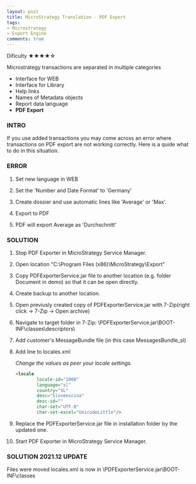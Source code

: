 ```yaml
---
layout: post
title: MicroStrategy Translation - PDF Export
tags:
- Microstrategy
- Export Engine
comments: true
---
```

Dificulty ★★★★☆

Microstrategy transactions are separated in multiple categories
- Interface for WEB 
- Interface for Library
- Help links 
- Names of Metadata objects
- Report data language
- **PDF Export**

### INTRO
If you use added transactions you may come across an error where transactions on PDF export are not working correctly. Here is a quide what to do in this situation.

### ERROR
1. Set new language in WEB 

2. Set the 'Number and Date Format' to 'Germany'

3. Create dossier and use automatic lines like 'Average' or 'Max'.

4. Export to PDF

5. PDF will export Average as 'Durchschnitt'

### SOLUTION 
1. Stop PDF Exporter in MicroStrategy Service Manager.

2. Open location "C:\Program Files (x86)\MicroStrategy\Export"

3. Copy PDFExporterService.jar file to another location (e.g. folder Document in demo) so that it can be open directly.

4. Create backup to another location.

5. Open previusly created copy of PDFExporterService.jar with 7-Zip(right click -> 7-Zip -> Open archive)

6. Navigate to target folder in 7-Zip: \PDFExporterService.jar\BOOT-INF\classes\descriptors\

7. Add customer's MessageBundle file (in this case MessagesBundle_sl) 

8. Add line to locales.xml 

    _Change the values as peer your locale settings._
    
    ```html
    <locale 
            locale-id="1060"
            language="sl"
            country="SL"
            desc="Slovenscina"
            desc-id=""
            char-set="UTF-8"
            char-set-excel="UnicodeLittle"/>
    ```

9. Replace the PDFExporterService.jar file in installation folder by the updated one.

10. Start PDF Exporter in MicroStrategy Service Manager.

### SOLUTION 2021.12 UPDATE
Files were moved 
locales.xml is now in \PDFExporterService.jar\BOOT-INF\classes

